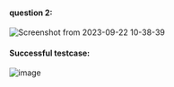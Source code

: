 #### question 2:

![Screenshot from 2023-09-22 10-38-39](https://github.com/pn1616/ACM_TASK_PAVITHRA_NAIR/assets/143744137/ffe524f6-0442-4787-bd2f-e5b70699424e)


#### Successful testcase:

![image](https://github.com/pn1616/ACM_TASK_PAVITHRA_NAIR/assets/143744137/727e7a92-ef0c-49ee-8aa3-316e1d33b288)

